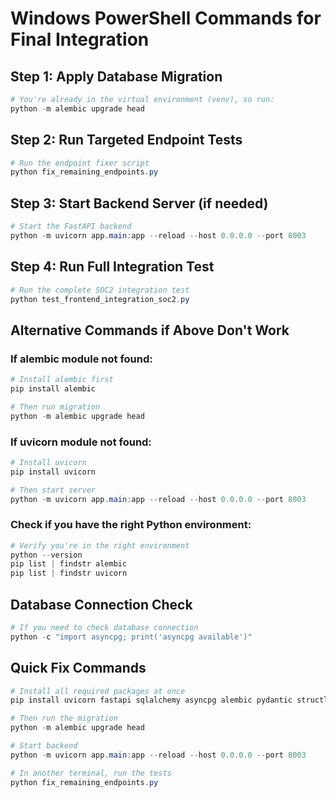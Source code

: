 # Windows PowerShell Commands for Final Integration

## Step 1: Apply Database Migration
```powershell
# You're already in the virtual environment (venv), so run:
python -m alembic upgrade head
```

## Step 2: Run Targeted Endpoint Tests
```powershell
# Run the endpoint fixer script
python fix_remaining_endpoints.py
```

## Step 3: Start Backend Server (if needed)
```powershell
# Start the FastAPI backend
python -m uvicorn app.main:app --reload --host 0.0.0.0 --port 8003
```

## Step 4: Run Full Integration Test
```powershell
# Run the complete SOC2 integration test
python test_frontend_integration_soc2.py
```

## Alternative Commands if Above Don't Work

### If alembic module not found:
```powershell
# Install alembic first
pip install alembic

# Then run migration
python -m alembic upgrade head
```

### If uvicorn module not found:
```powershell
# Install uvicorn
pip install uvicorn

# Then start server
python -m uvicorn app.main:app --reload --host 0.0.0.0 --port 8003
```

### Check if you have the right Python environment:
```powershell
# Verify you're in the right environment
python --version
pip list | findstr alembic
pip list | findstr uvicorn
```

## Database Connection Check
```powershell
# If you need to check database connection
python -c "import asyncpg; print('asyncpg available')"
```

## Quick Fix Commands
```powershell
# Install all required packages at once
pip install uvicorn fastapi sqlalchemy asyncpg alembic pydantic structlog

# Then run the migration
python -m alembic upgrade head

# Start backend
python -m uvicorn app.main:app --reload --host 0.0.0.0 --port 8003

# In another terminal, run the tests
python fix_remaining_endpoints.py
```